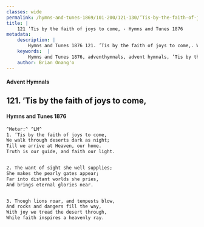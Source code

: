 ```yaml
---
classes: wide
permalink: /hymns-and-tunes-1869/101-200/121-130/’Tis-by-the-faith-of-joys-to-come,/
title: |
    121 ’Tis by the faith of joys to come, - Hymns and Tunes 1876
metadata:
    description: |
        Hymns and Tunes 1876 121. ’Tis by the faith of joys to come,. We walk through deserts dark as night; Till we arrive at Heaven, our home. Truth is our guide, and faith our light. 
    keywords:  |
        Hymns and Tunes 1876, adventhymnals, advent hymnals, ’Tis by the faith of joys to come,, We walk through deserts dark as night;, 
    author: Brian Onang'o
---
```


#### Advent Hymnals
## 121. ’Tis by the faith of joys to come,
####  Hymns and Tunes 1876

```txt
^Meter:^ ^LM^
1. ’Tis by the faith of joys to come,
We walk through deserts dark as night;
Till we arrive at Heaven, our home.
Truth is our guide, and faith our light.


2. The want of sight she well supplies;
She makes the pearly gates appear;
Far into distant worlds she pries,
And brings eternal glories near.


3. Though lions roar, and tempests blow,
And rocks and dangers fill the way,
With joy we tread the desert through,
While faith inspires a heavenly ray.
```